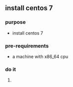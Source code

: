## install centos 7 

### purpose
* install centos 7

### pre-requirements
* a machine with x86_64 cpu

### do it
1. 

